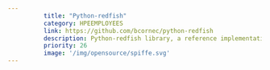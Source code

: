 ```yaml
---
          title: "Python-redfish"
          category: HPEEMPLOYEES
          link: https://github.com/bcornec/python-redfish
          description: Python-redfish library, a reference implementation to enable Python developers to communicate with the Redfish API 
          priority: 26
          image: '/img/opensource/spiffe.svg'
---
```

          